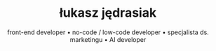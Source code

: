 ---
title: "łukasz jędrasiak"
shortTitle: "strona główna"
headtitle: "front-end developer • no-code / low-code developer"
subtitle: "front-end developer • no-code / low-code developer • specjalista ds. marketingu • AI developer"
summary: "łukasz jędrasiak | front-end developer • no-code / low-code developer • specjalista ds. marketingu • AI developer"
---